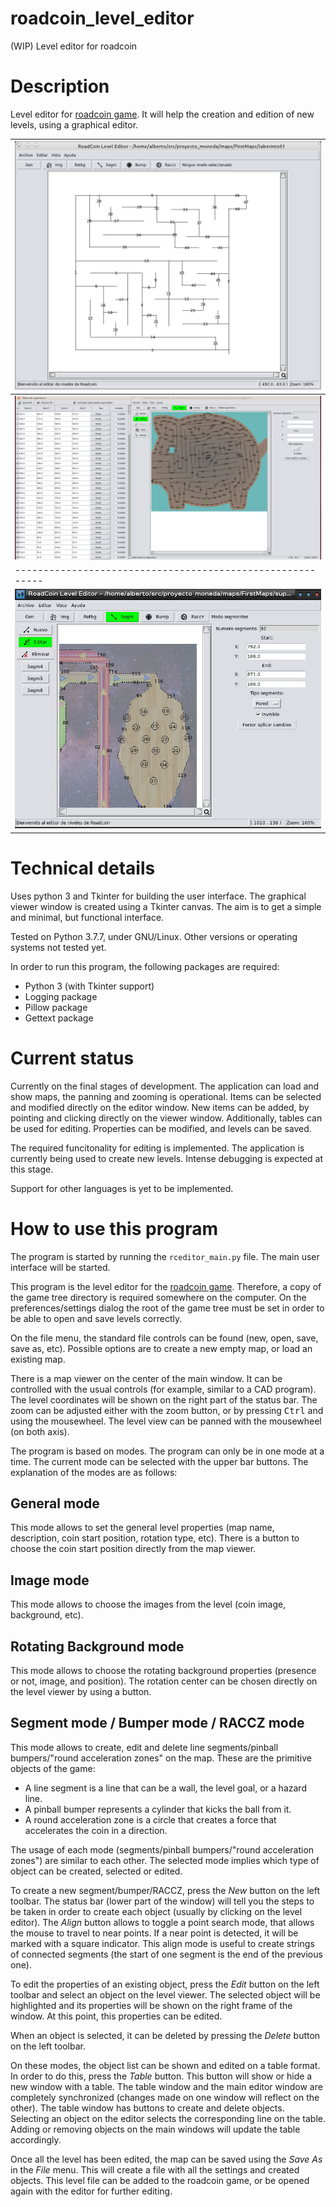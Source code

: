 # roadcoin_level_editor
(WIP) Level editor for roadcoin

# Description

Level editor for [roadcoin game](https://github.com/AlCastilloBa/roadcoin). It will help the creation and edition of new levels, using a graphical editor.

| ![Screenshot_001](/images/screenshots/screenshot_001.png) |
|---------------------------------------------------------- |
|![Screenshot_003](/images/screenshots/screenshot_003.png)  |
| ----------------------------------------------------------|
| ![Screenshot_002](/images/screenshots/screenshot_002.png) | 

# Technical details

Uses python 3 and Tkinter for building the user interface. The graphical viewer window is created using a Tkinter canvas. The aim is to get a simple and minimal, but functional interface.

Tested on Python 3.7.7, under GNU/Linux. Other versions or operating systems not tested yet.

In order to run this program, the following packages are required:
* Python 3 (with Tkinter support)
* Logging package
* Pillow package
* Gettext package

# Current status

Currently on the final stages of development. The application can load and show maps, the panning and zooming is operational. Items can be selected and modified directly on the editor window. New items can be added, by pointing and clicking directly on the viewer window. Additionally, tables can be used for editing. Properties can be modified, and levels can be saved.

The required funcitonality for editing is implemented. The application is currently being used to create new levels. Intense debugging is expected at this stage.

Support for other languages is yet to be implemented.

# How to use this program

The program is started by running the ```rceditor_main.py``` file. The main user interface will be started.

This program is the level editor for the [roadcoin game](https://github.com/AlCastilloBa/roadcoin). Therefore, a copy of the game tree directory is required somewhere on the computer. On the preferences/settings dialog the root of the game tree must be set in order to be able to open and save levels correctly.

On the file menu, the standard file controls can be found (new, open, save, save as, etc). Possible options are to create a new empty map, or load an existing map.

There is a map viewer on the center of the main window. It can be controlled with the usual controls (for example, similar to a CAD program). The level coordinates will be shown on the right part of the status bar. The zoom can be adjusted either with the zoom button, or by pressing <kbd>Ctrl</kbd> and using the mousewheel. The level view can be panned with the mousewheel (on both axis).

The program is based on modes. The program can only be in one mode at a time. The current mode can be selected with the upper bar buttons. The explanation of the modes are as follows:

## General mode
This mode allows to set the general level properties (map name, description, coin start position, rotation type, etc). There is a button to choose the coin start position directly from the map viewer.

## Image mode
This mode allows to choose the images from the level (coin image, background, etc).

## Rotating Background mode
This mode allows to choose the rotating background properties (presence or not, image, and position). The rotation center can be chosen directly on the level viewer by using a button.

## Segment mode / Bumper mode / RACCZ mode
This mode allows to create, edit and delete line segments/pinball bumpers/"round acceleration zones" on the map. These are the primitive objects of the game:
* A line segment is a line that can be a wall, the level goal, or a hazard line.
* A pinball bumper represents a cylinder that kicks the ball from it.
* A round acceleration zone is a circle that creates a force that accelerates the coin in a direction.

The usage of each mode (segments/pinball bumpers/"round acceleration zones") are similar to each other. The selected mode implies which type of object can be created, selected or edited.

To create a new segment/bumper/RACCZ, press the *New* button on the left toolbar. The status bar (lower part of the window) will tell you the steps to be taken in order to create each object (usually by clicking on the level editor). The *Align* button allows to toggle a point search mode, that allows the mouse to travel to near points. If a near point is detected, it will be marked with a square indicator. This align mode is useful to create strings of connected segments (the start of one segment is the end of the previous one).

To edit the properties of an existing object, press the *Edit* button on the left toolbar and select an object on the level viewer. The selected object will be highlighted and its properties will be shown on the right frame of the window. At this point, this properties can be edited.

When an object is selected, it can be deleted by pressing the *Delete* button on the left toolbar.

On these modes, the object list can be shown and edited on a table format. In order to do this, press the *Table* button. This button will show or hide a new window with a table. The table window and the main editor window are completely synchronized (changes made on one window will reflect on the other). The table window has buttons to create and delete objects. Selecting an object on the editor selects the corresponding line on the table. Adding or removing objects on the main windows will update the table accordingly.


Once all the level has been edited, the map can be saved using the *Save As* in the *File* menu. This will create a file with all the settings and created objects. This level file can be added to the roadcoin game, or be opened again with the editor for further editing.

